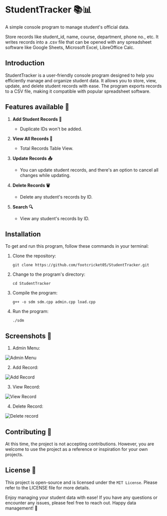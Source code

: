# StudentTracker 📚📊

A simple console program to manage student's official data.

Store records like student_id, name, course, department, phone no., etc. It writes records into a .csv file that can be opened with any spreadsheet software like Google Sheets, Microsoft Excel, LibreOffice Calc.

## Introduction

StudentTracker is a user-friendly console program designed to help you efficiently manage and organize student data. It allows you to store, view, update, and delete student records with ease. The program exports records to a CSV file, making it compatible with popular spreadsheet software.

## Features available 🚀

1. **Add Student Records 📝**
   - Duplicate IDs won't be added.

2. **View All Records 👀**
   - Total Records Table View.

3. **Update Records 📤**
   - You can update student records, and there's an option to cancel all changes while updating.

4. **Delete Records 🗑️**
   - Delete any student's records by ID.

5. **Search 🔍**
   - View any student's records by ID.

## Installation

To get and run this program, follow these commands in your terminal:

1. Clone the repository:
   ```
   git clone https://github.com/footcricket05/StudentTracker.git
   ```

2. Change to the program's directory:
   ```
   cd StudentTracker
   ```

3. Compile the program:
   ```
   g++ -o sdm sdm.cpp admin.cpp load.cpp
   ```

4. Run the program:
   ```
   ./sdm
   ```

## Screenshots 📸

1. Admin Menu:

![Admin Menu](https://github.com/footcricket05/StudentTracker/assets/93007427/aa0dcd8a-806c-4dfd-a93c-4aacabf8aa96)


2. Add Record:

![Add Record](https://github.com/footcricket05/StudentTracker/assets/93007427/2c126ca8-c9d6-4009-a4e7-1c5e9203b1d2)


3. View Record:

![View Record](https://github.com/footcricket05/StudentTracker/assets/93007427/c152b51d-c280-48a4-b774-43ea6d7ccf85)


4. Delete Record:

![Delete record](https://github.com/footcricket05/StudentTracker/assets/93007427/2d02e6a3-e7ea-4b6e-96fb-a5569954f247)


## Contributing 🤝

At this time, the project is not accepting contributions. However, you are welcome to use the project as a reference or inspiration for your own projects.

## License 📜

This project is open-source and is licensed under the `MIT License`. Please refer to the LICENSE file for more details.


Enjoy managing your student data with ease! If you have any questions or encounter any issues, please feel free to reach out. Happy data management! 🎉
